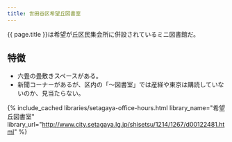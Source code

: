 ```yaml
---
title: 世田谷区希望丘図書室
---
```


{{ page.title }}は希望が丘区民集会所に併設されているミニ図書館だ。

## 特徴

* 六畳の畳敷きスペースがある。
* 新聞コーナーがあるが、区内の「～図書室」では産経や東京は購読していないのか、見当たらない。

{% include_cached libraries/setagaya-office-hours.html
    library_name="希望丘図書室"
    library_url="http://www.city.setagaya.lg.jp/shisetsu/1214/1267/d00122481.html" %}

